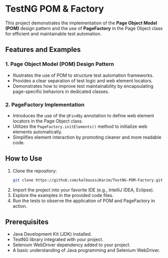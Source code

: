 # TestNG POM & Factory

This project demonstrates the implementation of the **Page Object Model (POM)** design pattern and the use of **PageFactory** in the Page Object class for efficient and maintainable test automation.

## Features and Examples

### 1. **Page Object Model (POM) Design Pattern**
   - Illustrates the use of POM to structure test automation frameworks.
   - Provides a clear separation of test logic and web element locators.
   - Demonstrates how to improve test maintainability by encapsulating page-specific behaviors in dedicated classes.

### 2. **PageFactory Implementation**
   - Introduces the use of the `@FindBy` annotation to define web element locators in the Page Object class.
   - Utilizes the `PageFactory.initElements()` method to initialize web elements automatically.
   - Simplifies element interaction by promoting cleaner and more readable code.

## How to Use
1. Clone the repository:
   ```bash
   git clone https://github.com/kalboussiKarim/TestNG-POM-Factory.git
   ```
2. Import the project into your favorite IDE (e.g., IntelliJ IDEA, Eclipse).
3. Explore the examples in the provided code files.
4. Run the tests to observe the application of POM and PageFactory in action.

## Prerequisites
- Java Development Kit (JDK) installed.
- TestNG library integrated with your project.
- Selenium WebDriver dependency added to your project.
- A basic understanding of Java programming and Selenium WebDriver.
